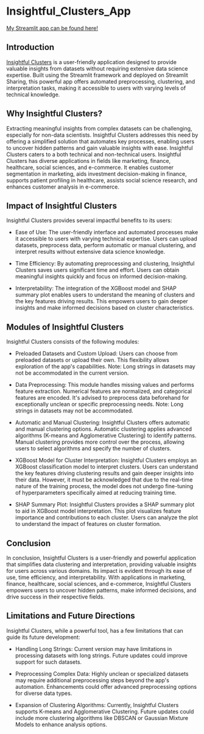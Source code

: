 # Insightful_Clusters_App

[My Streamlit app can be found here!](https://aswinram1997-insightful-clusters-app-app-ttcgl5.streamlit.app)
  
## Introduction
 [Insightful Clusters](https://aswinram1997-insightful-clusters-app-app-ttcgl5.streamlit.app) is a user-friendly application designed to provide valuable insights from datasets without requiring extensive data science expertise. Built using the Streamlit framework and deployed on Streamlit Sharing, this powerful app offers automated preprocessing, clustering, and interpretation tasks, making it accessible to users with varying levels of technical knowledge.

## Why Insightful Clusters?
Extracting meaningful insights from complex datasets can be challenging, especially for non-data scientists. Insightful Clusters addresses this need by offering a simplified solution that automates key processes, enabling users to uncover hidden patterns and gain valuable insights with ease. Insightful Clusters caters to a both technical and non-technical users. Insightful Clusters has diverse applications in fields like marketing, finance, healthcare, social sciences, and e-commerce. It enables customer segmentation in marketing, aids investment decision-making in finance, supports patient profiling in healthcare, assists social science research, and enhances customer analysis in e-commerce.

## Impact of Insightful Clusters
Insightful Clusters provides several impactful benefits to its users:

- Ease of Use: The user-friendly interface and automated processes make it accessible to users with varying technical expertise. Users can upload datasets, preprocess data, perform automatic or manual clustering, and interpret results without extensive data science knowledge.

- Time Efficiency: By automating preprocessing and clustering, Insightful Clusters saves users significant time and effort. Users can obtain meaningful insights quickly and focus on informed decision-making.

- Interpretability: The integration of the XGBoost model and SHAP summary plot enables users to understand the meaning of clusters and the key features driving results. This empowers users to gain deeper insights and make informed decisions based on cluster characteristics.

## Modules of Insightful Clusters
Insightful Clusters consists of the following modules:

- Preloaded Datasets and Custom Upload: Users can choose from preloaded datasets or upload their own. This flexibility allows exploration of the app's capabilities. Note: Long strings in datasets may not be accommodated in the current version.

- Data Preprocessing: This module handles missing values and performs feature extraction. Numerical features are normalized, and categorical features are encoded. It's advised to preprocess data beforehand for exceptionally unclean or specific preprocessing needs. Note: Long strings in datasets may not be accommodated.

- Automatic and Manual Clustering: Insightful Clusters offers automatic and manual clustering options. Automatic clustering applies advanced algorithms (K-means and Agglomerative Clustering) to identify patterns. Manual clustering provides more control over the process, allowing users to select algorithms and specify the number of clusters.

- XGBoost Model for Cluster Interpretation: Insightful Clusters employs an XGBoost classification model to interpret clusters. Users can understand the key features driving clustering results and gain deeper insights into their data. However, it must be acknowledged that due to the real-time nature of the training process, the model does not undergo fine-tuning of hyperparameters specifically aimed at reducing training time. 

- SHAP Summary Plot: Insightful Clusters provides a SHAP summary plot to aid in XGBoost model interpretation. This plot visualizes feature importance and contributions to each cluster. Users can analyze the plot to understand the impact of features on cluster formation.

## Conclusion
In conclusion, Insightful Clusters is a user-friendly and powerful application that simplifies data clustering and interpretation, providing valuable insights for users across various domains. Its impact is evident through its ease of use, time efficiency, and interpretability. With applications in marketing, finance, healthcare, social sciences, and e-commerce, Insightful Clusters empowers users to uncover hidden patterns, make informed decisions, and drive success in their respective fields. 

## Limitations and Future Directions
Insightful Clusters, while a powerful tool, has a few limitations that can guide its future development:

- Handling Long Strings: Current version may have limitations in processing datasets with long strings. Future updates could improve support for such datasets.

- Preprocessing Complex Data: Highly unclean or specialized datasets may require additional preprocessing steps beyond the app's automation. Enhancements could offer advanced preprocessing options for diverse data types.

- Expansion of Clustering Algorithms: Currently, Insightful Clusters supports K-means and Agglomerative Clustering. Future updates could include more clustering algorithms like DBSCAN or Gaussian Mixture Models to enhance analysis options.





